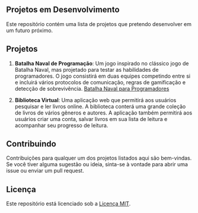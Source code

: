 ## Projetos em Desenvolvimento

Este repositório contém uma lista de projetos que pretendo desenvolver em um futuro próximo.

## Projetos

1. **Batalha Naval de Programação**: Um jogo inspirado no clássico jogo de Batalha Naval, mas projetado para testar as habilidades de programadores. O jogo consistirá em duas equipes competindo entre si e incluirá vários protocolos de comunicação, regras de gamificação e detecção de sobrevivência. [Batalha Naval para Programadores](Projetos/Batalha%20Naval%20para%20Programadores.md)

2. **Biblioteca Virtual**: Uma aplicação web que permitirá aos usuários pesquisar e ler livros online. A biblioteca conterá uma grande coleção de livros de vários gêneros e autores. A aplicação também permitirá aos usuários criar uma conta, salvar livros em sua lista de leitura e acompanhar seu progresso de leitura.

## Contribuindo

Contribuições para qualquer um dos projetos listados aqui são bem-vindas. Se você tiver alguma sugestão ou ideia, sinta-se à vontade para abrir uma issue ou enviar um pull request.

## Licença

Este repositório está licenciado sob a [Licença MIT](./LICENSE).